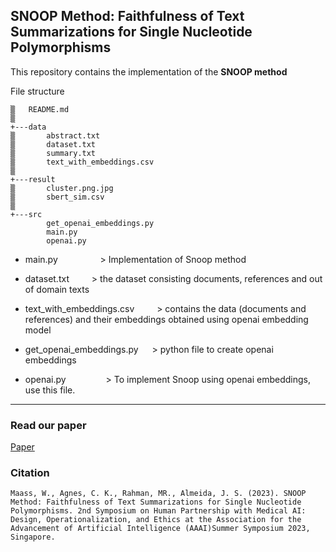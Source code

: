 ## SNOOP Method: Faithfulness of Text Summarizations for Single Nucleotide Polymorphisms
This repository contains the implementation of the **SNOOP method**

File structure
```
▒   README.md
▒
+---data
▒       abstract.txt
▒       dataset.txt
▒       summary.txt
▒       text_with_embeddings.csv
▒
+---result
▒       cluster.png.jpg
▒       sbert_sim.csv
▒
+---src
        get_openai_embeddings.py
        main.py
        openai.py
```

* main.py    &emsp;       &emsp;&emsp;&emsp;          > Implementation of Snoop method 

* dataset.txt       &emsp;&emsp;          > the dataset consisting documents, references and out of domain texts
* text_with_embeddings.csv  &emsp;&emsp;  > contains the data (documents and references) and their embeddings obtained using openai embedding model
* get_openai_embeddings.py  &emsp;  > python file to create openai embeddings
* openai.py                &emsp;&emsp;&emsp;&emsp;   > To implement Snoop using openai embeddings, use this file.

---

### Read our paper

[Paper](https://www.iss.uni-saarland.de/wp-content/uploads/2023/07/Snoop_AAAI_SS23_MedicalAI_submission.pdf)

### Citation
```
Maass, W., Agnes, C. K., Rahman, MR., Almeida, J. S. (2023). SNOOP Method: Faithfulness of Text Summarizations for Single Nucleotide Polymorphisms. 2nd Symposium on Human Partnership with Medical AI: Design, Operationalization, and Ethics at the Association for the Advancement of Artificial Intelligence (AAAI)Summer Symposium 2023, Singapore.

```
